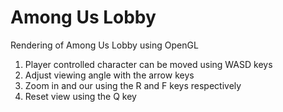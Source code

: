 # Among Us Lobby
Rendering of Among Us Lobby using OpenGL
1. Player controlled character can be moved using WASD keys
2. Adjust viewing angle with the arrow keys
3. Zoom in and our using the R and F keys respectively
4. Reset view using the Q key

